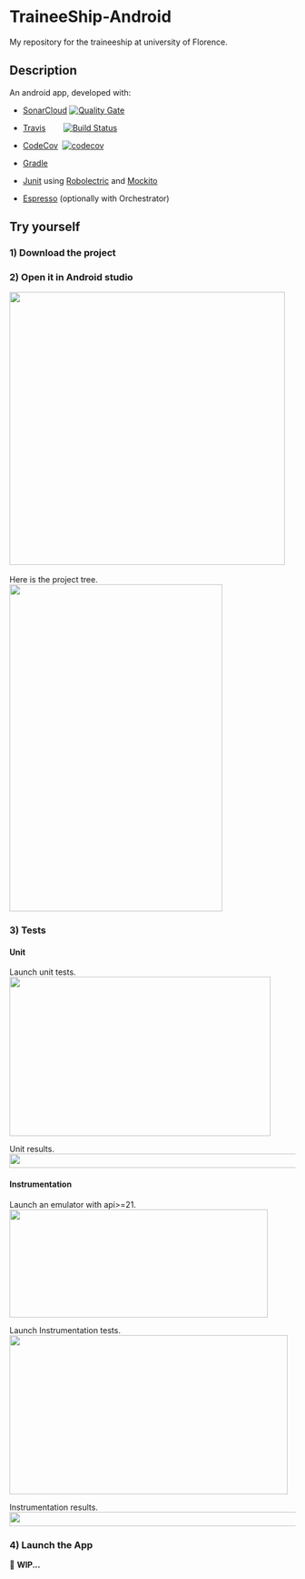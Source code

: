 # TraineeShip-Android  



My repository for the traineeship at university of Florence.

## Description
An android app, developed with:
  - <a href="https://about.sonarcloud.io">SonarCloud</a>&nbsp;[![Quality Gate](https://sonarcloud.io/api/project_badges/measure?project=TraineeShip-Android%3Aapp&metric=alert_status)](https://sonarcloud.io/dashboard?id=TraineeShip-Android:app)
  - <a href="https://travis-ci.org">Travis</a>&nbsp;&nbsp;&nbsp;&nbsp;&nbsp;&nbsp;&nbsp;&nbsp;[![Build Status](https://travis-ci.org/FedericoGuerri/TraineeShip-Android.svg?branch=master)](https://travis-ci.org/FedericoGuerri/TraineeShip-Android)
  
  - <a href="https://codecov.io">CodeCov</a>&nbsp;&nbsp;[![codecov](https://codecov.io/gh/FedericoGuerri/TraineeShip-Android/branch/master/graph/badge.svg)](https://codecov.io/gh/FedericoGuerri/TraineeShip-Android)
  
  - <a href="https://gradle.org">Gradle</a>
  - <a href="https://junit.org/junit4/">Junit</a> using <a href="http://robolectric.org">Robolectric</a> and <a href="http://site.mockito.org">Mockito</a>
  - <a href="https://developer.android.com/training/testing/espresso/index.html">Espresso</a> (optionally with Orchestrator)  

## Try yourself

### 1) Download the project

### 2) Open it in Android studio
<img src="https://user-images.githubusercontent.com/16021451/46420799-10900900-c731-11e8-98da-eddbdd99a68e.png" data-canonical-src="https://user-images.githubusercontent.com/16021451/46420799-10900900-c731-11e8-98da-eddbdd99a68e.png" width="485" height="480" />

<br />
<br />
Here is the project tree.
<br />
<img src="https://user-images.githubusercontent.com/16021451/46420800-10900900-c731-11e8-88cf-dbcb81583e5a.png" data-canonical-src="https://user-images.githubusercontent.com/16021451/46420800-10900900-c731-11e8-88cf-dbcb81583e5a.png" width="375" height="575" />

### 3) Tests

#### Unit

Launch unit tests.
<br />
<img src="https://user-images.githubusercontent.com/16021451/46420802-11289f80-c731-11e8-8209-8d5048d6c502.png" data-canonical-src="https://user-images.githubusercontent.com/16021451/46420802-11289f80-c731-11e8-8209-8d5048d6c502.png" width="460" height="280" />

Unit results.
<br />
<img src="https://user-images.githubusercontent.com/16021451/46420829-1980da80-c731-11e8-89c5-469fa92ada9a.png" data-canonical-src="https://user-images.githubusercontent.com/16021451/46420829-1980da80-c731-11e8-89c5-469fa92ada9a.png" width="600" height="25" />

#### Instrumentation

Launch an emulator with api>=21.
<br />
<img src="https://user-images.githubusercontent.com/16021451/46420803-11289f80-c731-11e8-9fda-8e34722f265b.png" data-canonical-src="https://user-images.githubusercontent.com/16021451/46420803-11289f80-c731-11e8-9fda-8e34722f265b.png" width="455" height="190" />

Launch Instrumentation tests.
<br />
<img src="https://user-images.githubusercontent.com/16021451/46420801-11289f80-c731-11e8-8acf-31932e22630c.png" data-canonical-src="https://user-images.githubusercontent.com/16021451/46420801-11289f80-c731-11e8-8acf-31932e22630c.png" width="490" height="280" />

Instrumentation results.
<br />
<img src="https://user-images.githubusercontent.com/16021451/46420797-10900900-c731-11e8-82e7-e328f77d9d0b.png" data-canonical-src="https://user-images.githubusercontent.com/16021451/46420797-10900900-c731-11e8-82e7-e328f77d9d0b.png" width="600" height="25" />

### 4) Launch the App


:rotating_light: **WIP...**

